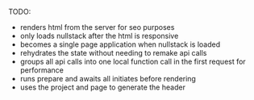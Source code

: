 TODO:
- renders html from the server for seo purposes
- only loads nullstack after the html is responsive
- becomes a single page application when nullstack is loaded
- rehydrates the state without needing to remake api calls
- groups all api calls into one local function call in the first request for performance
- runs prepare and awaits all initiates before rendering
- uses the project and page to generate the header
